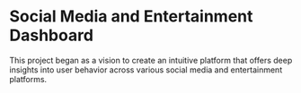 # Social Media and Entertainment Dashboard
 This project began as a vision to create an intuitive platform that offers deep insights into user behavior across various social media and entertainment platforms.
